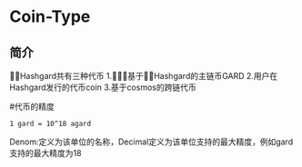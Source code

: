 # Coin-Type

## 简介
Hashgard共有三种代币
1.基于Hashgard的主链币GARD
2.用户在Hashgard发行的代币coin
3.基于cosmos的跨链代币

#代币的精度

```shell
1 gard = 10^18 agard
```
Denom:定义为该单位的名称，Decimal定义为该单位支持的最大精度，例如gard支持的最大精度为18
